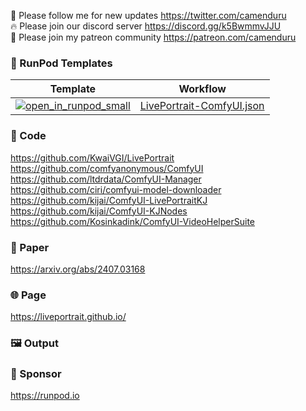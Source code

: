 🐣 Please follow me for new updates https://twitter.com/camenduru <br />
🔥 Please join our discord server https://discord.gg/k5BwmmvJJU <br />
🥳 Please join my patreon community https://patreon.com/camenduru <br />

### 🍇 RunPod Templates

| Template | Workflow
| --- | --- |
[![open_in_runpod_small](https://github.com/user-attachments/assets/620c622a-fb34-4a0a-bd0c-16ff195c90e9)](https://runpod.io/console/deploy?template=qcx0ys9qks&ref=iqi9iy8y) | [LivePortrait-ComfyUI.json](https://github.com/camenduru/liveportrait-runpod/blob/main/LivePortrait-ComfyUI.json)

### 🧬 Code
https://github.com/KwaiVGI/LivePortrait <br />
https://github.com/comfyanonymous/ComfyUI <br />
https://github.com/ltdrdata/ComfyUI-Manager <br />
https://github.com/ciri/comfyui-model-downloader <br />
https://github.com/kijai/ComfyUI-LivePortraitKJ <br />
https://github.com/kijai/ComfyUI-KJNodes <br />
https://github.com/Kosinkadink/ComfyUI-VideoHelperSuite <br />

### 📄 Paper
https://arxiv.org/abs/2407.03168

### 🌐 Page
https://liveportrait.github.io/

### 🖼 Output


### 🏢 Sponsor
https://runpod.io
